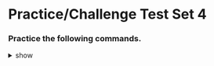 
# Practice/Challenge Test Set 4

### Practice the following commands.

<details><summary>show</summary>
<p>
  
```bash

# List all pods in all namespaces
k get pods -A > pods.txt

---

# Update configmap 
k get configmap cm-name
k get configmap cm-name -o yaml > configmap.yaml
# vim configmap.yaml and replace value u want to change 
k replace -f configmap.yaml
# If password still not changed
k get pod pod-name -o yaml | k replace --force -f -
k exec -it pod-name -- env

---

#


---

#



```

</p>
</details>
